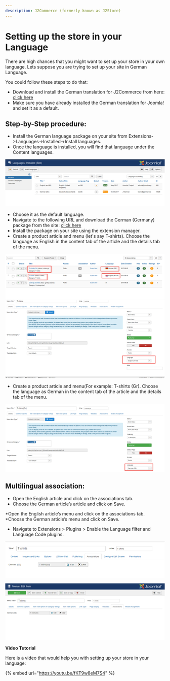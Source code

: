 ```yaml
---
description: J2Commerce (formerly known as J2Store)
---
```


# Setting up the store in your Language

There are high chances that you might want to set up your store in your own language. Lets suppose you are trying to set up your site in German Language.

You could follow these steps to do that:

* Download and install the German translation for J2Commerce from here: [click here](https://www.j2store.org/translations/j2store3.html)
* Make sure you have already installed the German translation for Joomla! and set it as a default.

## Step-by-Step procedure: <a href="#step-by-step-procedure" id="step-by-step-procedure"></a>

* Install the German language package on your site from Extensions->Languages->Installed->Install languages.
* Once the language is installed, you will find that language under the Content languages.

![lang installed](https://raw.githubusercontent.com/j2store/doc-images/master/translation/setting-up-the-store-in-your-language/langsetinstalledlang.png)

* Choose it as the default language.
* Navigate to the following URL and download the German (Germany) package from the site: [click here](https://www.j2store.org/translations/j2store3/de-DE.html)
* Install the package on your site using the extension manager.
* Create a product article and menu (let's say T-shirts). Choose the language as English in the content tab of the article and the details tab of the menu.

![lang settings](https://raw.githubusercontent.com/j2store/doc-images/master/translation/setting-up-the-store-in-your-language/langsetarticles.png) ![langsetarticle](https://raw.githubusercontent.com/j2store/doc-images/master/translation/setting-up-the-store-in-your-language/langsetarticleeng.png)

* Create a product article and menu(For example: T-shirts (Gr). Choose the language as German in the content tab of the article and the details tab of the menu.

![langsetarticleger](https://raw.githubusercontent.com/j2store/doc-images/master/translation/setting-up-the-store-in-your-language/langsetarticleger.png)

## Multilingual association: <a href="#multi-lingual-association" id="multi-lingual-association"></a>

* Open the English article and click on the associations tab.
* Choose the German article’s article and click on Save.

\*Open the English article’s menu and click on the associations tab. \*Choose the German article’s menu and click on Save.

* Navigate to Extensions > Plugins > Enable the Language filter and Language Code plugins.

![langassoart](https://raw.githubusercontent.com/j2store/doc-images/master/translation/setting-up-the-store-in-your-language/langsetassoart.png)

![langmenu](https://raw.githubusercontent.com/j2store/doc-images/master/translation/setting-up-the-store-in-your-language/langsetassomenu.png)

**Video Tutorial**

Here is a video that would help you with setting up your store in your language:

{% embed url="https://youtu.be/fKT9w8eM7S4" %}
